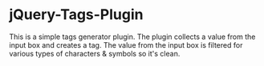 jQuery-Tags-Plugin
==================

This is a simple tags generator plugin. The plugin collects a value from the input box and creates a tag. The value from the input box is filtered for various types of characters &amp; symbols so it&#39;s clean.